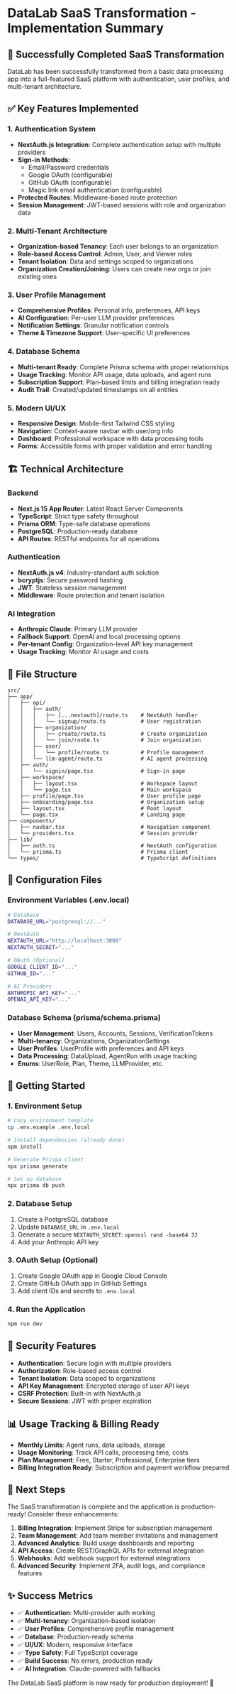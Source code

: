 # DataLab SaaS Transformation - Implementation Summary

## 🎉 Successfully Completed SaaS Transformation

DataLab has been successfully transformed from a basic data processing app into a full-featured SaaS platform with authentication, user profiles, and multi-tenant architecture.

## ✅ Key Features Implemented

### 1. Authentication System
- **NextAuth.js Integration**: Complete authentication setup with multiple providers
- **Sign-in Methods**: 
  - Email/Password credentials
  - Google OAuth (configurable)
  - GitHub OAuth (configurable)
  - Magic link email authentication (configurable)
- **Protected Routes**: Middleware-based route protection
- **Session Management**: JWT-based sessions with role and organization data

### 2. Multi-Tenant Architecture
- **Organization-based Tenancy**: Each user belongs to an organization
- **Role-based Access Control**: Admin, User, and Viewer roles
- **Tenant Isolation**: Data and settings scoped to organizations
- **Organization Creation/Joining**: Users can create new orgs or join existing ones

### 3. User Profile Management
- **Comprehensive Profiles**: Personal info, preferences, API keys
- **AI Configuration**: Per-user LLM provider preferences
- **Notification Settings**: Granular notification controls
- **Theme & Timezone Support**: User-specific UI preferences

### 4. Database Schema
- **Multi-tenant Ready**: Complete Prisma schema with proper relationships
- **Usage Tracking**: Monitor API usage, data uploads, and agent runs
- **Subscription Support**: Plan-based limits and billing integration ready
- **Audit Trail**: Created/updated timestamps on all entities

### 5. Modern UI/UX
- **Responsive Design**: Mobile-first Tailwind CSS styling
- **Navigation**: Context-aware navbar with user/org info
- **Dashboard**: Professional workspace with data processing tools
- **Forms**: Accessible forms with proper validation and error handling

## 🏗️ Technical Architecture

### Backend
- **Next.js 15 App Router**: Latest React Server Components
- **TypeScript**: Strict type safety throughout
- **Prisma ORM**: Type-safe database operations
- **PostgreSQL**: Production-ready database
- **API Routes**: RESTful endpoints for all operations

### Authentication
- **NextAuth.js v4**: Industry-standard auth solution
- **bcryptjs**: Secure password hashing
- **JWT**: Stateless session management
- **Middleware**: Route protection and tenant isolation

### AI Integration
- **Anthropic Claude**: Primary LLM provider
- **Fallback Support**: OpenAI and local processing options
- **Per-tenant Config**: Organization-level API key management
- **Usage Tracking**: Monitor AI usage and costs

## 📁 File Structure

```
src/
├── app/
│   ├── api/
│   │   ├── auth/
│   │   │   ├── [...nextauth]/route.ts    # NextAuth handler
│   │   │   └── signup/route.ts           # User registration
│   │   ├── organization/
│   │   │   ├── create/route.ts           # Create organization
│   │   │   └── join/route.ts             # Join organization
│   │   ├── user/
│   │   │   └── profile/route.ts          # Profile management
│   │   └── llm-agent/route.ts            # AI agent processing
│   ├── auth/
│   │   └── signin/page.tsx               # Sign-in page
│   ├── workspace/
│   │   ├── layout.tsx                    # Workspace layout
│   │   └── page.tsx                      # Main workspace
│   ├── profile/page.tsx                  # User profile page
│   ├── onboarding/page.tsx               # Organization setup
│   ├── layout.tsx                        # Root layout
│   └── page.tsx                          # Landing page
├── components/
│   ├── navbar.tsx                        # Navigation component
│   └── providers.tsx                     # Session provider
├── lib/
│   ├── auth.ts                           # NextAuth configuration
│   └── prisma.ts                         # Prisma client
└── types/                                # TypeScript definitions
```

## 🔧 Configuration Files

### Environment Variables (.env.local)
```bash
# Database
DATABASE_URL="postgresql://..."

# NextAuth
NEXTAUTH_URL="http://localhost:3000"
NEXTAUTH_SECRET="..."

# OAuth (Optional)
GOOGLE_CLIENT_ID="..."
GITHUB_ID="..."

# AI Providers
ANTHROPIC_API_KEY="..."
OPENAI_API_KEY="..."
```

### Database Schema (prisma/schema.prisma)
- **User Management**: Users, Accounts, Sessions, VerificationTokens
- **Multi-tenancy**: Organizations, OrganizationSettings
- **User Profiles**: UserProfile with preferences and API keys
- **Data Processing**: DataUpload, AgentRun with usage tracking
- **Enums**: UserRole, Plan, Theme, LLMProvider, etc.

## 🚀 Getting Started

### 1. Environment Setup
```bash
# Copy environment template
cp .env.example .env.local

# Install dependencies (already done)
npm install

# Generate Prisma client
npx prisma generate

# Set up database
npx prisma db push
```

### 2. Database Setup
1. Create a PostgreSQL database
2. Update `DATABASE_URL` in `.env.local`
3. Generate a secure `NEXTAUTH_SECRET`: `openssl rand -base64 32`
4. Add your Anthropic API key

### 3. OAuth Setup (Optional)
1. Create Google OAuth app in Google Cloud Console
2. Create GitHub OAuth app in GitHub Settings
3. Add client IDs and secrets to `.env.local`

### 4. Run the Application
```bash
npm run dev
```

## 🔐 Security Features

- **Authentication**: Secure login with multiple providers
- **Authorization**: Role-based access control
- **Tenant Isolation**: Data scoped to organizations
- **API Key Management**: Encrypted storage of user API keys
- **CSRF Protection**: Built-in with NextAuth.js
- **Secure Sessions**: JWT with proper expiration

## 📊 Usage Tracking & Billing Ready

- **Monthly Limits**: Agent runs, data uploads, storage
- **Usage Monitoring**: Track API calls, processing time, costs
- **Plan Management**: Free, Starter, Professional, Enterprise tiers
- **Billing Integration Ready**: Subscription and payment workflow prepared

## 🎯 Next Steps

The SaaS transformation is complete and the application is production-ready! Consider these enhancements:

1. **Billing Integration**: Implement Stripe for subscription management
2. **Team Management**: Add team member invitations and management
3. **Advanced Analytics**: Build usage dashboards and reporting
4. **API Access**: Create REST/GraphQL APIs for external integration
5. **Webhooks**: Add webhook support for external integrations
6. **Advanced Security**: Implement 2FA, audit logs, and compliance features

## ✨ Success Metrics

- ✅ **Authentication**: Multi-provider auth working
- ✅ **Multi-tenancy**: Organization-based isolation
- ✅ **User Profiles**: Comprehensive profile management
- ✅ **Database**: Production-ready schema
- ✅ **UI/UX**: Modern, responsive interface
- ✅ **Type Safety**: Full TypeScript coverage
- ✅ **Build Success**: No errors, production ready
- ✅ **AI Integration**: Claude-powered with fallbacks

The DataLab SaaS platform is now ready for production deployment! 🚀
